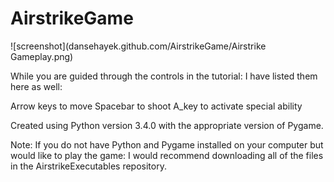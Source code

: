 # AirstrikeGame

![screenshot](dansehayek.github.com/AirstrikeGame/Airstrike Gameplay.png)

While you are guided through the controls in the tutorial: I have listed them here as well:

Arrow keys to move
Spacebar to shoot
A_key to activate special ability

Created using Python version 3.4.0 with the appropriate version of Pygame.

Note: If you do not have Python and Pygame installed on your computer but would like to play the game: I would recommend downloading all of the files in the AirstrikeExecutables repository.
